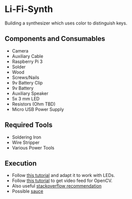 # Li-Fi-Synth
Building a synthesizer which uses color to distinguish keys.

## Components and Consumables
- Camera
- Auxiliary Cable 
- Raspberry Pi 3
- Solder
- Wood
- Screws/Nails
- 9v Battery Clip 
- 9v Battery
- Auxiliary Speaker
- 5x 3 mm LED
- Resistors (Ohm TBD)
- Micro USB Power Supply

## Required Tools
- Soldering Iron
- Wire Stripper
- Various Power Tools

## Execution
- Follow [this tutorial](https://realpython.com/python-opencv-color-spaces/) and adapt it to work with LEDs.
- Follow [this tutorial](https://opencv-python-tutroals.readthedocs.io/en/latest/py_tutorials/py_gui/py_video_display/py_video_display.html) to get video feed for OpenCV.
- Also useful [stackoverflow recommendation](https://stackoverflow.com/questions/1365234/opencv-detect-blinking-lights-in-a-video-feed)
- Possible [sauce](https://stackoverflow.com/questions/10702105/detecting-led-object-status-from-image)
